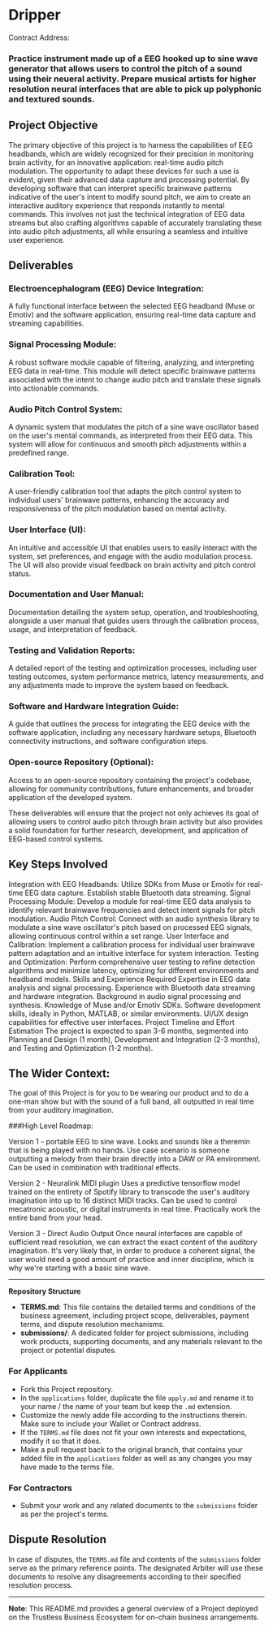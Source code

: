 # Dripper
Contract Address: 
### Practice instrument made up of a EEG hooked up to sine wave generator that allows users to control the pitch of a sound using their neueral activity. Prepare musical artists for higher resolution neural interfaces that are able to pick up polyphonic and textured sounds.

## Project Objective
The primary objective of this project is to harness the capabilities of EEG headbands, which are widely recognized for their precision in monitoring brain activity, for an innovative application: real-time audio pitch modulation. The opportunity to adapt these devices for such a use is evident, given their advanced data capture and processing potential. By developing software that can interpret specific brainwave patterns indicative of the user's intent to modify sound pitch, we aim to create an interactive auditory experience that responds instantly to mental commands. This involves not just the technical integration of EEG data streams but also crafting algorithms capable of accurately translating these into audio pitch adjustments, all while ensuring a seamless and intuitive user experience.

## Deliverables

### Electroencephalogram (EEG) Device Integration: ### 
A fully functional interface between the selected EEG headband (Muse or Emotiv) and the software application, ensuring real-time data capture and streaming capabilities.

### Signal Processing Module: 
A robust software module capable of filtering, analyzing, and interpreting EEG data in real-time. This module will detect specific brainwave patterns associated with the intent to change audio pitch and translate these signals into actionable commands.

### Audio Pitch Control System: 
A dynamic system that modulates the pitch of a sine wave oscillator based on the user's mental commands, as interpreted from their EEG data. This system will allow for continuous and smooth pitch adjustments within a predefined range.

### Calibration Tool: 
A user-friendly calibration tool that adapts the pitch control system to individual users' brainwave patterns, enhancing the accuracy and responsiveness of the pitch modulation based on mental activity.

### User Interface (UI): 
An intuitive and accessible UI that enables users to easily interact with the system, set preferences, and engage with the audio modulation process. The UI will also provide visual feedback on brain activity and pitch control status.

### Documentation and User Manual: 
Documentation detailing the system setup, operation, and troubleshooting, alongside a user manual that guides users through the calibration process, usage, and interpretation of feedback.

### Testing and Validation Reports: 
A detailed report of the testing and optimization processes, including user testing outcomes, system performance metrics, latency measurements, and any adjustments made to improve the system based on feedback.

### Software and Hardware Integration Guide: 
A guide that outlines the process for integrating the EEG device with the software application, including any necessary hardware setups, Bluetooth connectivity instructions, and software configuration steps.

### Open-source Repository (Optional): 
Access to an open-source repository containing the project's codebase, allowing for community contributions, future enhancements, and broader application of the developed system.

These deliverables will ensure that the project not only achieves its goal of allowing users to control audio pitch through brain activity but also provides a solid foundation for further research, development, and application of EEG-based control systems.

## Key Steps Involved
Integration with EEG Headbands: Utilize SDKs from Muse or Emotiv for real-time EEG data capture. Establish stable Bluetooth data streaming.
Signal Processing Module: Develop a module for real-time EEG data analysis to identify relevant brainwave frequencies and detect intent signals for pitch modulation.
Audio Pitch Control: Connect with an audio synthesis library to modulate a sine wave oscillator's pitch based on processed EEG signals, allowing continuous control within a set range.
User Interface and Calibration: Implement a calibration process for individual user brainwave pattern adaptation and an intuitive interface for system interaction.
Testing and Optimization: Perform comprehensive user testing to refine detection algorithms and minimize latency, optimizing for different environments and headband models.
Skills and Experience Required
Expertise in EEG data analysis and signal processing.
Experience with Bluetooth data streaming and hardware integration.
Background in audio signal processing and synthesis.
Knowledge of Muse and/or Emotiv SDKs.
Software development skills, ideally in Python, MATLAB, or similar environments.
UI/UX design capabilities for effective user interfaces.
Project Timeline and Effort Estimation
The project is expected to span 3-6 months, segmented into Planning and Design (1 month), Development and Integration (2-3 months), and Testing and Optimization (1-2 months).



## The Wider Context:
The goal of this Project is for you to be wearing our product and to do a one-man show but with the sound of a full band, all outputted in real time from your auditory imagination.

###High Level Roadmap:

Version 1 - portable EEG to sine wave. Looks and sounds like a theremin that is being played with no hands.
Use case scenario is someone outputting a melody from their brain directly into a DAW or PA environment. Can be used in combination with traditional effects.

Version 2 - Neuralink MIDI plugin
Uses a predictive tensorflow model trained on the entirety of Spotify library to transcode the user's auditory imagination into up to 16 distinct MIDI tracks. Can be used to control mecatronic acoustic, or digital instruments in real time. Practically work the entire band from your head.

Version 3 - Direct Audio Output
Once neural interfaces are capable of sufficient read resolution, we can extract the exact content of the auditory imagination. It's very likely that, in order to produce a coherent signal, the user would need a good amount of practice and inner discipline, which is why we're starting with a basic sine wave.


---

**Repository Structure** 
- **TERMS.md**: This file contains the detailed terms and conditions of the business agreement, including project scope, deliverables, payment terms, and dispute resolution mechanisms.
- **submissions/**: A dedicated folder for project submissions, including work products, supporting documents, and any materials relevant to the project or potential disputes.

### For Applicants
- Fork this Project repository.
- In the `applications` folder, duplicate the file `apply.md` and rename it to your name / the name of your team but keep the `.md` extension.
- Customize the newly adde file according to the instructions therein. Make sure to include your Wallet or Contract address.
- If the `TERMS.md` file does not fit your own interests and expectations, modify it so that it does. 
- Make a pull request back to the original branch, that contains your added file in the `applications` folder as well as any changes you may have made to the terms file.

### For Contractors
- Submit your work and any related documents to the `submissions` folder as per the project's terms.

## Dispute Resolution
In case of disputes, the `TERMS.md` file and contents of the `submissions` folder serve as the primary reference points. The designated Arbiter will use these documents to resolve any disagreements according to their specified resolution process.

---

**Note**: This README.md provides a general overview of a Project deployed on the Trustless Business Ecosystem for on-chain business arrangements.
